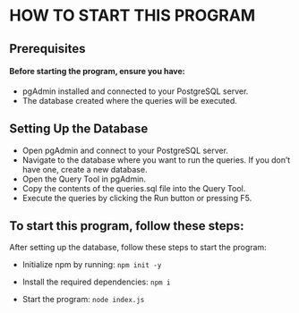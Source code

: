 # HOW TO START THIS PROGRAM

## Prerequisites
#### Before starting the program, ensure you have:
- pgAdmin installed and connected to your PostgreSQL server.
- The database created where the queries will be executed.

## Setting Up the Database
- Open pgAdmin and connect to your PostgreSQL server.
- Navigate to the database where you want to run the queries. If you don’t have one, create a new database.
- Open the Query Tool in pgAdmin.
- Copy the contents of the queries.sql file into the Query Tool.
- Execute the queries by clicking the Run button or pressing F5.

## To start this program, follow these steps:
After setting up the database, follow these steps to start the program:

- Initialize npm by running:
```npm init -y```

- Install the required dependencies:
```npm i```

- Start the program:
```node index.js```



